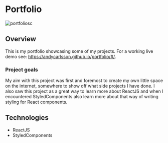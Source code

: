 # Portfolio
![portfoliosc](https://user-images.githubusercontent.com/54662276/119255982-b59bd080-bbbe-11eb-85f4-78702c322dda.png)

## Overview
This is my portfolio showcasing some of my projects. For a working live demo see: https://andycarlsson.github.io/portfolio/#/.

### Project goals
My aim with this project was first and foremost to create my own little space on the internet, somewhere to show off what side projects I have done.
I also saw this project as a great way to learn more about ReactJS and when I encountered StyledComponents also learn more about that way of writing styling for React components.

## Technologies
- ReactJS
- StyledComponents
